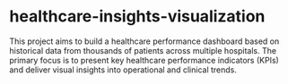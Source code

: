 # healthcare-insights-visualization
This project aims to build a healthcare performance dashboard based on historical data from thousands of patients across multiple hospitals. The primary focus is to present key healthcare performance indicators (KPIs) and deliver visual insights into operational and clinical trends.
